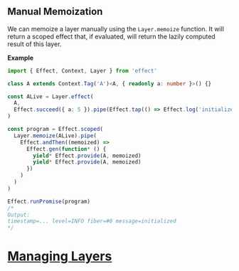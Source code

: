 ## Manual Memoization

We can memoize a layer manually using the `Layer.memoize` function.
It will return a scoped effect that, if evaluated, will return the lazily computed result of this layer.

**Example**

```ts twoslash
import { Effect, Context, Layer } from 'effect'

class A extends Context.Tag('A')<A, { readonly a: number }>() {}

const ALive = Layer.effect(
  A,
  Effect.succeed({ a: 5 }).pipe(Effect.tap(() => Effect.log('initialized')))
)

const program = Effect.scoped(
  Layer.memoize(ALive).pipe(
    Effect.andThen((memoized) =>
      Effect.gen(function* () {
        yield* Effect.provide(A, memoized)
        yield* Effect.provide(A, memoized)
      })
    )
  )
)

Effect.runPromise(program)
/*
Output:
timestamp=... level=INFO fiber=#0 message=initialized
*/
```

# [Managing Layers](https://effect.website/docs/requirements-management/layers/)
